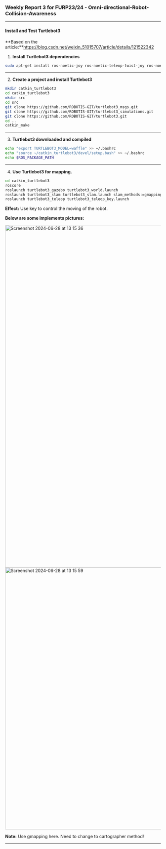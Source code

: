 ### Weekly Report 3 for FURP23/24 - Omni-directional-Robot-Collision-Awareness

---

#### Install and Test Turtlebot3 

**Based on the article:**https://blog.csdn.net/weixin_51015707/article/details/121522342

1. **Install Turtlebot3 dependencies**
    
```bash
sudo apt-get install ros-noetic-joy ros-noetic-teleop-twist-joy ros-noetic-teleop-twist-keyboard ros-noetic-laser-proc ros-noetic-rgbd-launch ros-noetic-depthimage-to-laserscan ros-noetic-rosserial-arduino ros-noetic-rosserial-python ros-noetic-rosserial-server ros-noetic-rosserial-client ros-noetic-rosserial-msgs ros-noetic-amcl ros-noetic-map-server ros-noetic-move-base ros-noetic-urdf ros-noetic-xacro  ros-noetic-compressed-image-transport ros-noetic-rqt-image-view ros-noetic-gmapping ros-noetic-navigation  ros-noetic-interactive-markers rviz
 ```

---


2. **Create a project and install Turtlebot3**

```bash
mkdir catkin_turtlebot3
cd catkin_turtlebot3
mkdir src
cd src
git clone https://github.com/ROBOTIS-GIT/turtlebot3_msgs.git
git clone https://github.com/ROBOTIS-GIT/turtlebot3_simulations.git
git clone https://github.com/ROBOTIS-GIT/turtlebot3.git
cd ..
catkin_make
```

---

3. **Turtlebot3 downloaded and compiled**
```bash
echo "export TURTLEBOT3_MODEL=waffle" >> ~/.bashrc
echo "source ~/catkin_turtlebot3/devel/setup.bash" >> ~/.bashrc
echo $ROS_PACKAGE_PATH

```

---

4. **Use Turtlebot3 for mapping.**
```bash
cd catkin_turtlebot3
roscore
roslaunch turtlebot3_gazebo turtlebot3_world.launch
roslaunch turtlebot3_slam turtlebot3_slam.launch slam_methods:=gmapping
roslaunch turtlebot3_teleop turtlebot3_teleop_key.launch
```
**Effect:** Use key to control the moving of the robot.

**Below are some implements pictures:**

<img width="1109" alt="Screenshot 2024-06-28 at 13 15 36" src="https://github.com/FURP-2023-2024/Endong-Dai---Weekly-Report/assets/172376395/f571fd5b-1173-4024-b2e0-ab24729e80f2">
<img width="849" alt="Screenshot 2024-06-28 at 13 15 59" src="https://github.com/FURP-2023-2024/Endong-Dai---Weekly-Report/assets/172376395/6acb2d4d-09d8-4d16-b962-99c4ada07498">

**Note:** Use gmapping here. Need to change to cartographer method!

---
